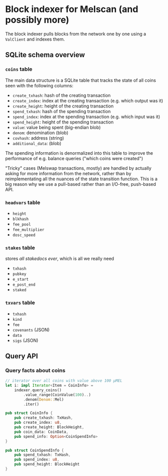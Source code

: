 # Block indexer for Melscan (and possibly more)

The block indexer pulls blocks from the network one by one using a `ValClient` and indexes them.

## SQLite schema overview

### `coins` table

The main data structure is a SQLite table that tracks the state of all coins seen with the following columns:

- `create_txhash`: hash of the creating transaction
- `create_index`: index at the creating transaction (e.g. which output was it)
- `create_height`: height of the creating transaction
- `spend_txhash`: hash of the spending transaction
- `spend_index`: index at the spending transaction (e.g. which input was it)
- `spend_height`: height of the spending transaction
- `value`: value being spent (big-endian blob)
- `denom`: denomination (blob)
- `covhash`: address (string)
- `additional_data`: (blob)

The spending information is denormalized into this table to improve the performance of e.g. balance queries ("which coins were created")

"Tricky" cases (Melswap transactions, mostly) are handled by actually asking for more information from the network, rather than by reimplementating all the nuances of the state transition function. This is a big reason why we use a pull-based rather than an I/O-free, push-based API.

### `headvars` table

- `height`
- `blkhash`
- `fee_pool`
- `fee_multiplier`
- `dosc_speed`

### `stakes` table

stores _all stakedocs ever_, which is all we really need

- `txhash`
- `pubkey`
- `e_start`
- `e_post_end`
- `staked`

### `txvars` table

- `txhash`
- `kind`
- `fee`
- `covenants` (JSON)
- `data`
- `sigs` (JSON)

## Query API

### Query facts about coins

```rust
// iterator over all coins with value above 100 µMEL
let i: impl Iterator<Item = CoinInfo> =
    indexer.query_coins()
        .value_range(CoinValue(100)..)
        .denom(Denom::Mel)
        .iter()
```

```rust
pub struct CoinInfo {
    pub create_txhash: TxHash,
    pub create_index: u8,
    pub create_height: BlockHeight,
    pub coin_data: CoinData,
    pub spend_info: Option<CoinSpendInfo>
}

pub struct CoinSpendInfo {
    pub spend_txhash: TxHash,
    pub spend_index: u8,
    pub spend_height: BlockHeight
}
```
